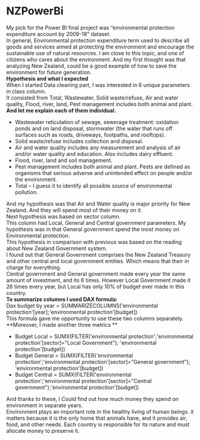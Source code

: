 # NZPowerBi
My pick for the Power BI final project was “environmental protection expenditure account by 2009-18” dataset. <br/>
  In general, Environmental  protection expenditure term used to describe all goods and services aimed at protecting the environment and encourage 
the sustainable use of natural resources. I am close to this topic, and one of citizens who cares about the environment. And my first thought was 
that analyzing New Zealand, could be a good example of how to save the environment for future generation.  <br/>
**Hypothesis and what I expected**   <br/>
When I started Data cleaning part, I was interested in 6 unique parameters in class column.    <br/>
It consisted from Total, Wastewater, Solid waste/refuse, Air and water quality, Flood, river, land, Pest management includes both animal and plant.  <br/>
**And let me explain each of them individual.**
-	Wastewater reticulation of sewage, sewerage treatment: oxidation ponds and on land disposal, stormwater (the water that runs off surfaces such as roads, driveways, 
footpaths, and rooftops).
-	Solid waste/refuse includes collection and disposal.
-	Air and water quality includes any measurement and analysis of air and/or water quality and education. Also includes dairy effluent.
-	Flood, river, land and soil management.
-	Pest management includes both animal and plant. Pests are defined as organisms that serious adverse and unintended effect on people and/or the environment.
-	Total – I guess it to identify all possible source of environmental pollution.

And my hypothesis was that Air and Water quality is major priority for New Zealand. And they will spend most of their money on it.   <br/>
Next hypothesis was based on sector column.  <br/>
This column had Local, General and Central government parameters. My hypothesis was in that General government spend the most money on Environmental protection.  <br/>
This hypothesis in comparison with previous was based on the reading about New Zealand Government system. <br/>
I found out that General Government comprises the New Zealand Treasury 
and other central and local government entities. Which means that their in charge for everything.  <br/>
Central government and General government made every year the same amount of investment, and its 6 times. However Local Government made it 26 times every year, 
but Local has only 10% of budget ever made in this country.  <br/>
**To summarize columns I used DAX formula:**  <br/>
Dax budget by year = SUMMARIZECOLUMNS('environmental protection'[year];'environmental protection'[budget])  <br/>
This formula gave me opportunity to use these two columns separately.   <br/>
**Moreover, I made another three metrics **
-	Budget Local = SUMX(FILTER('environmental protection';'environmental protection'[sector]="Local Government"); 'environmental protection'[budget])
-	Budget General = SUMX(FILTER('environmental protection';'environmental protection'[sector]="General government"); 'environmental protection'[budget])
-	Budget Central = SUMX(FILTER('environmental protection';'environmental protection'[sector]="Central government");'environmental protection'[budget])

And thanks to these, I Could find out how much money they spend on environment in separate years.   <br/>
Environment plays an important role in the healthy living of human beings. it matters because it is the only home that animals have, and it provides air, food, 
and other needs. Each country is responsible for its nature and must allocate money to preserve it.

